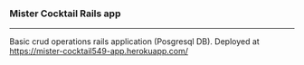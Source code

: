 ### Mister Cocktail Rails app 
----------------
Basic crud operations rails application (Posgresql DB). 
 Deployed at https://mister-cocktail549-app.herokuapp.com/
